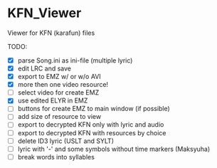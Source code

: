# KFN_Viewer
Viewer for KFN (karafun) files

TODO:
- [x] parse Song.ini as ini-file (multiple lyric)
- [x] edit LRC and save
- [x] export to EMZ w/ or w/o AVI
- [x] more then one video resource!
- [ ] select video for create EMZ
- [x] use edited ELYR in EMZ
- [ ] buttons for create EMZ to main window (if possible)
- [ ] add size of resource to view
- [ ] export to decrypted KFN only with lyric and audio
- [ ] export to decrypted KFN with resources by choice
- [ ] delete ID3 lyric (USLT and SYLT)
- [ ] lyric with '-' and some symbols without time markers (Maksyuha)
- [ ] break words into syllables
